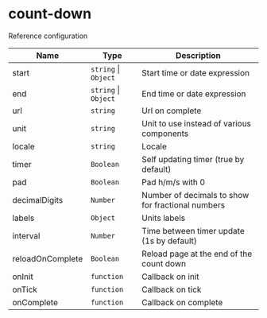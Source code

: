 # count-down

Reference configuration

| Name             | Type                                       | Description                                       |
| ---------------- | ------------------------------------------ | ------------------------------------------------- |
| start            | <code>string</code> \| <code>Object</code> | Start time or date expression                     |
| end              | <code>string</code> \| <code>Object</code> | End time or date expression                       |
| url              | <code>string</code>                        | Url on complete                                   |
| unit             | <code>string</code>                        | Unit to use instead of various components         |
| locale           | <code>string</code>                        | Locale                                            |
| timer            | <code>Boolean</code>                       | Self updating timer (true by default)             |
| pad              | <code>Boolean</code>                       | Pad h/m/s with 0                                  |
| decimalDigits    | <code>Number</code>                        | Number of decimals to show for fractional numbers |
| labels           | <code>Object</code>                        | Units labels                                      |
| interval         | <code>Number</code>                        | Time between timer update (1s by default)         |
| reloadOnComplete | <code>Boolean</code>                       | Reload page at the end of the count down          |
| onInit           | <code>function</code>                      | Callback on init                                  |
| onTick           | <code>function</code>                      | Callback on tick                                  |
| onComplete       | <code>function</code>                      | Callback on complete                              |
